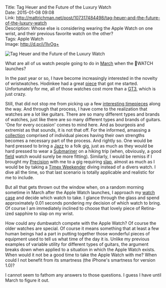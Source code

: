 Title: Tag Heuer and the Future of the Luxury Watch  
Date: 2015-01-08 09:08  
Link: http://mattrichman.net/post/107317484498/tag-heuer-and-the-future-of-the-luxury-watch  
Description: Whose else is considering wearing the Apple Watch on one wrist, and their previous favorite watch on the other?  
Tags: Apple Watch  
Image: http://d.pr/i/1lvOg+  

![Tag Heuer and the Future of the Luxury Watch][d]

What are all of us watch people going to do in [March][9to5mac] when the WATCH launches? 

In the past year or so, I have become increasingly interested in the novelty of wristwatches. Hodinkee had a great [piece][hodinkee] that got me started. Unfortunately for me, all of those watches cost more than a [GT3][edmunds], which is just crazy.

Still, that did not stop me from picking up a few [interesting timepieces][instagram] along the way. And through that process, I have come to the realization that watches are a lot like guitars. There are so many different types and brands of watches, just like there are so many different types and brands of guitars. 'One for every occasion' comes to mind here. And as bourgeois and extremist as that sounds, it is not that off. For the informed, amassing a [collection][instagram 2] comprised of individual pieces having their own strengths becomes a necessary part of the process. And rightly so. One would be hard pressed to bring a [Jazz][wikipedia] to a folk gig, just as much as they would be hard pressed to wear a [Submariner][rolex] on a hiking trip (when, obviously, a good [field][hamiltonwatch] watch would surely be more fitting). Similarly, I would be remiss if I brought my [Precision][wikipedia] with me to a gig requiring [slap][youtube], almost as much as I would be by taking a [Timex Weekender][timex] diving instead of a divers watch. I dive all the time, so that last scenario is totally applicable and realistic for me to include. 

But all that gets thrown out the window when, on a random morning sometime in March after the Apple Watch launches, I approach my [watch case][d 2] and decide which watch to take. I glance through the glass and spend approximately 0.01 seconds pondering my decision of which watch to bring. Of course I am immediately inclined to choose that lovely piece of Retina-ized sapphire to slap on my wrist.

How could any dumbwatch compete with the Apple Watch? Of course the older watches are special. Of course it means something that at least a few human beings had a part in putting together those wonderful pieces of equipment used to tell us what time of the day it is. Unlike my previous examples of variable utility for different types of guitars, the argument breaks down when applied to a situation in which the Apple Watch exists. When would it not be a good time to take the Apple Watch with me? When could I not benefit from its smartness (the iPhone's smartness for version 1.0)? 

I cannot seem to fathom any answers to those questions. I guess I have until March to figure it out.

[9to5mac]: http://9to5mac.com/2015/01/06/apple-watch-launch/ "9to5Mac on the Apple Watch launch"
[d]: http://d.pr/i/1lvOg+ "Tag Heuer and the Future of the Luxury Watch"
[d 2]: http://d.pr/i/FScw+ "My watch case"
[edmunds]: http://www.edmunds.com/porsche/911/2015/gt3/ "Edmunds on the 991 GT3"
[hamiltonwatch]: http://www.hamiltonwatch.com/collection/khaki/field/officer-mechanical/h69419363 "Hamilton watch that I like"
[hodinkee]: http://www.hodinkee.com/blog/video-talking-watches-with-john-mayer "John Mayer showing off his watches"
[instagram]: http://instagram.com/p/sTtSahQz_D/ "My watches"
[instagram 2]: http://instagram.com/p/uCiceQQz2l/ "My bass guitars"
[rolex]: http://www.rolex.com/watches/submariner/m116610lv-0002.html "Rolex Submariner"
[timex]: http://www.timex.com/watches/timex-weekender-slip-thru-t2n6519j-0 "Timex Weekender"
[wikipedia]: https://en.wikipedia.org/wiki/Fender_Jazz_Bass "Wikipedia: Fender Jazz Bass"
[youtube]: https://www.youtube.com/watch?v=jVQEe8OI3zk "Victor Wooten - Victor's Jam"